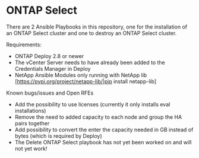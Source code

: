 # ONTAP Select

There are 2 Ansible Playbooks in this repository, one for the installation of an ONTAP Select cluster and one to destroy an ONTAP Select cluster.

Requirements:
- ONTAP Deploy 2.8 or newer
- The vCenter Server needs to have already been added to the Credentials Manager in Deploy
- NetApp Ansible Modules only running with NetApp lib [https://pypi.org/project/netapp-lib/|pip install netapp-lib]

Known bugs/issues and Open RFEs

- Add the possibility to use licenses (currently it only installs eval installations)
- Remove the need to added capacity to each node and group the HA pairs together
- Add possibility to convert the enter the capacity needed in GB instead of bytes (which is required by Deploy)
- The Delete ONTAP Select playbook has not yet been worked on and will not yet work!

